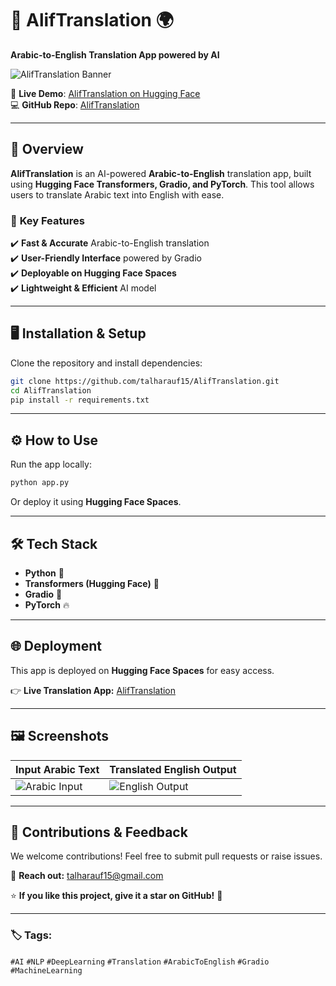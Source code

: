 # 📜 **AlifTranslation** 🌍  
**Arabic-to-English Translation App powered by AI**  

![AlifTranslation Banner](https://github.com/user-attachments/assets/a16f54de-e151-4a4d-98a1-f41cc5cf7ed8)


🔗 **Live Demo**: [AlifTranslation on Hugging Face](https://huggingface.co/spaces/talharauf15/AlifTranslation)  
💻 **GitHub Repo**: [AlifTranslation](https://github.com/talharauf15/AlifTranslation)  

---

## 🚀 **Overview**  
**AlifTranslation** is an AI-powered **Arabic-to-English** translation app, built using **Hugging Face Transformers, Gradio, and PyTorch**. This tool allows users to translate Arabic text into English with ease.  

### 🌟 **Key Features**  
✔️ **Fast & Accurate** Arabic-to-English translation  
✔️ **User-Friendly Interface** powered by Gradio  
✔️ **Deployable on Hugging Face Spaces**  
✔️ **Lightweight & Efficient** AI model  

---

## 🖥️ **Installation & Setup**  
Clone the repository and install dependencies:  

```bash
git clone https://github.com/talharauf15/AlifTranslation.git  
cd AlifTranslation  
pip install -r requirements.txt  
```

---

## ⚙️ **How to Use**  
Run the app locally:  

```bash
python app.py
```

Or deploy it using **Hugging Face Spaces**.  

---

## 🛠️ **Tech Stack**  
- **Python** 🐍  
- **Transformers (Hugging Face)** 🤗  
- **Gradio** 🎨  
- **PyTorch** 🔥  

---

## 🌐 **Deployment**  
This app is deployed on **Hugging Face Spaces** for easy access.  

👉 **Live Translation App:** [AlifTranslation](https://huggingface.co/spaces/talharauf15/AlifTranslation)  

---

## 🖼️ **Screenshots**  
| **Input Arabic Text** | **Translated English Output** |  
|----------------------|---------------------------|  
![Arabic Input](https://github.com/user-attachments/assets/62100d23-a590-4f0d-a0b3-69e22124e0c5)|![English Output](https://github.com/user-attachments/assets/7e2b6f83-ebd2-47bb-9425-a076296ecec6)|  

---

## 📢 **Contributions & Feedback**  
We welcome contributions! Feel free to submit pull requests or raise issues.  

📩 **Reach out:** talharauf15@gmail.com  

⭐ **If you like this project, give it a star on GitHub!** 🌟  

---

### 🏷️ **Tags:**  
`#AI` `#NLP` `#DeepLearning` `#Translation` `#ArabicToEnglish` `#Gradio` `#MachineLearning`  
